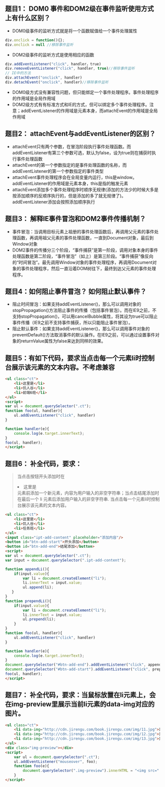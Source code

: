 ## 题目1： DOM0 事件和DOM2级在事件监听使用方式上有什么区别？
* DOM0级事件的监听方式就是将一个函数赋值给一个事件处理属性
```javascript
div.onclick = function(){};
div.onclick = null //移除事件监听
```
* DOM2级事件的监听方式是使用相应的函数
```javascript
div.addEventListener("click", handler，true)
div.removeEventListener("click", handler, true)//移除事件监听
// IE中的方法
div.attachEvent("onclick", handler)
div.detachEvent("onclick", handler)//移除事件监听
```
* DOM0级方式没有兼容性问题，但只能绑定一个事件处理程序。事件处理程序的作用域是全局作用域
* DOM2级方式有有标准方式和IE的方式，但可以绑定多个事件处理程序。注意；addEventListener的作用域是元素本身，而attachEvent的作用域是全局作用域

## 题目2： attachEvent与addEventListener的区别？
* attachEvent只有两个参数，在冒泡阶段执行事件处理函数。而addEventListener有第三个参数可选，默认为false，设为true则在捕获时执行事件处理函数
* attachEvent的第一个参数指定的是事件处理函数的名称，而addEventListener的第一个参数指定的事件类型
* attachEvent事件处理程序会在全局变量内运行，this是window。addEventListener的作用域是元素本身，this是指的触发元素
* attachEvent添加多个事件处理程序时顺序无规律(添加的方法少的时候大多是按添加顺序的反顺序执行的，但是添加的多了就无规律了)。addEventListener添加会按照添加顺序执行

## 题目3： 解释IE事件冒泡和DOM2事件传播机制？
* 事件冒泡：当调用目标元素上祖册的事件处理函数后，再调用父元素的事件处理函数，再调用祖父元素的事件处理函数，一直到Document对象，最后到Window对象
* DOM2事件的传播分三个阶段，“事件捕获”是第一阶段，调用对象本身的事件处理函数是第二阶段，“事件冒泡”（如上）是第三阶段。“事件捕获”像反向的“时间冒泡”。最先调用Window对象的事件处理程序，再调用Document对象的事件处理程序，然后一直沿着DOM树往下，最终到达父元素的事件处理程序。

## 题目4：如何阻止事件冒泡？ 如何阻止默认事件？
* 阻止时间冒泡：如果支持addEventListener()，那么可以调用对象的stopPropagation()方法阻止事件的传播（包括事件冒泡）。而在IE9之前，不支持stopPropagation()，可以用cancelBubble属性，将其设为true可以阻止事件传播（IE9之前不支持事件捕获，所以只能阻止事件冒泡）。
* 阻止默认事件：如果支持addEventListener()，那么可以调用事件对象的preventDefault()方法取消事件的默认操作。在IE9之前，可以通过设置事件对象的returnValue属性为false来达到同样的效果。

## 题目5：有如下代码，要求当点击每一个元素li时控制台展示该元素的文本内容。不考虑兼容
```html
<ul class="ct">
    <li>这里是</li>
    <li>饥人谷</li>
    <li>前端6班</li>
</ul>
<script>
var ul = document.querySelector(".ct");
function foo(ul, handler){
    ul.addEventListener("click", handler)
}

function handler(e){
    console.log(e.target.innerText);
}
foo(ul, handler);
</script>
```

## 题目6： 补全代码，要求：
> 当点击按钮开头添加时在<li>这里是</li>元素前添加一个新元素，内容为用户输入的非空字符串；当点击结尾添加时在最后一个 li 元素后添加用户输入的非空字符串.
当点击每一个元素li时控制台展示该元素的文本内容。

```html
<ul class="ct">
    <li>这里是</li>
    <li>饥人谷</li>
    <li>任务班</li>
</ul>
<input class="ipt-add-content" placeholder="添加内容"/>
<button id="btn-add-start">开头添加</button>
<button id="btn-add-end">结尾添加</button>
<script>
var ul = document.querySelector(".ct");
var input = document.querySelector(".ipt-add-content");

function appendLi(){
    if(input.value){
        var li = document.createElement("li");
        li.innerText = input.value;
        ul.append(li); 
   }
}
function prependLi(){
    if(input.value){
        var li = document.createElement("li");
        li.innerText = input.value;
        ul.prepend(li);    
    }
}
function foo(ul, handler){
    ul.addEventListener("click", handler)
}

function handler(e){
    console.log(e.target.innerText);
}
document.querySelector("#btn-add-end").addEventListener("click", appendLi);
document.querySelector("#btn-add-start").addEventListener("click", prependLi);
foo(ul, handler);
</script>
```

## 题目7： 补全代码，要求：当鼠标放置在li元素上，会在img-preview里展示当前li元素的data-img对应的图片。
```html
<ul class="ct">
    <li data-img="http://cdn.jirengu.com/book.jirengu.com/img/11.jpg">鼠标放置查看图片1</li>
    <li data-img="http://cdn.jirengu.com/book.jirengu.com/img/12.jpg">鼠标放置查看图片2</li>
    <li data-img="http://cdn.jirengu.com/book.jirengu.com/img/13.jpg">鼠标放置查看图片3</li>
</ul>
<div class="img-preview"></div>
<script>
    var ul = document.querySelector(".ct");
    ul.addEventListener("mouseover", foo);
    function foo(e){
        document.querySelector(".img-preview").innerHTML = "<img src=" + e.target.getAttribute("data-img") + ">"
    }
</script>
```
